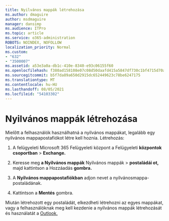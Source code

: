 ```yaml
---
title: Nyilvános mappák létrehozása
ms.author: dmaguire
author: msdmaguire
manager: dansimp
ms.audience: ITPro
ms.topic: article
ms.service: o365-administration
ROBOTS: NOINDEX, NOFOLLOW
localization_priority: Normal
ms.custom:
- "632"
- "3500007"
ms.assetid: a53e3a0a-db1c-410e-8340-e93c06155f60
ms.openlocfilehash: f380ad158108e07c08d50daafd415a5847df730c1bf4715d70aab7c30860f4d6
ms.sourcegitcommit: b5f7da89a650d2915dc652449623c78be6247175
ms.translationtype: MT
ms.contentlocale: hu-HU
ms.lasthandoff: 08/05/2021
ms.locfileid: "54103302"
---
```

# <a name="creating-public-folders"></a>Nyilvános mappák létrehozása

Mielőtt a felhasználók használhatná a nyilvános mappákat, legalább egy nyilvános mappapostafiókot létre kell hoznia. Létrehozás:
  
1. A felügyeleti Microsoft 365 Felügyeleti központ a Felügyeleti **központok csoportban** \> **Exchange.**

2. Keresse meg **a Nyilvános mappák** Nyilvános mappák \> **postaládái ot,** majd kattintson a Hozzáadás **gombra.**

3. A **Nyilvános mappapostafiókban** adjon nevet a nyilvánosmappa-postaládának.

4. Kattintson a **Mentés** gombra.

Miután létrehozott egy postaládát, elkezdheti létrehozni az egyes mappákat, vagy a felhasználóknak meg kell kezdenie a nyilvános mappák létrehozását és használatát a [Outlook.](https://support.office.com/article/Create-and-share-a-public-folder-in-Outlook-a2835011-d524-4a5c-a207-05c159bb2a97)
  